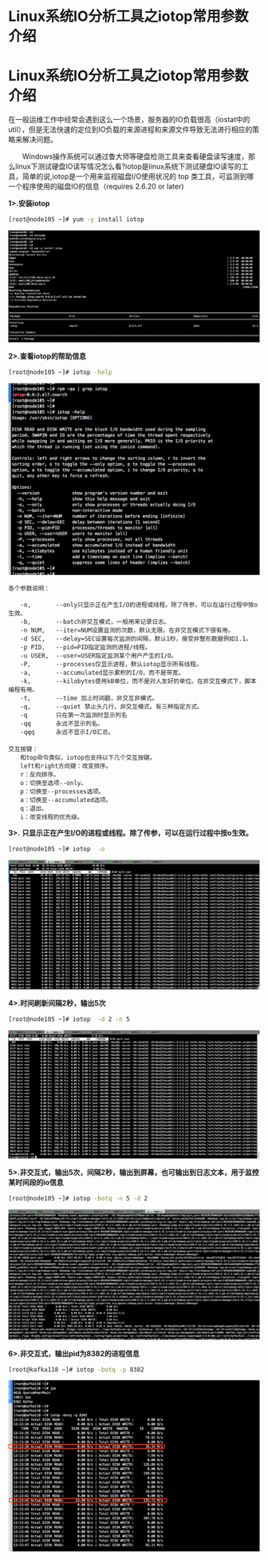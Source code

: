 # Linux系统IO分析工具之iotop常用参数介绍


# Linux系统IO分析工具之iotop常用参数介绍

在一般运维工作中经常会遇到这么一个场景，服务器的IO负载很高（iostat中的util），但是无法快速的定位到IO负载的来源进程和来源文件导致无法进行相应的策略来解决问题。

　　Windows操作系统可以通过鲁大师等硬盘检测工具来查看硬盘读写速度，那么linux下测试硬盘IO读写情况怎么看?iotop是linux系统下测试硬盘IO读写的工具，简单的说,iotop是一个用来监视磁盘I/O使用状况的 top 类工具，可监测到哪一个程序使用的磁盘IO的信息（requires 2.6.20 or later)



**1>.安装iotop**

```sh
[root@node105 ~]# yum -y install iotop
```

![](/img/455717929.png)



**2>.查看iotop的帮助信息**

```sh
[root@node105 ~]# iotop -help
```

![](/img/429233705.png)

```
各个参数说明：

　　-o, 		--only只显示正在产生I/O的进程或线程。除了传参，可以在运行过程中按o生效。
　　-b, 		--batch非交互模式，一般用来记录日志。
　　-n NUM, 	--iter=NUM设置监测的次数，默认无限。在非交互模式下很有用。
　　-d SEC, 	--delay=SEC设置每次监测的间隔，默认1秒，接受非整形数据例如1.1。
　　-p PID, 	--pid=PID指定监测的进程/线程。
　　-u USER, 	--user=USER指定监测某个用户产生的I/O。
　　-P, 		--processes仅显示进程，默认iotop显示所有线程。
　　-a, 		--accumulated显示累积的I/O，而不是带宽。
　　-k, 		--kilobytes使用kB单位，而不是对人友好的单位。在非交互模式下，脚本编程有用。
　　-t, 		--time 加上时间戳，非交互非模式。
　　-q, 		--quiet 禁止头几行，非交互模式。有三种指定方式。
　　-q 		只在第一次监测时显示列名
　　-qq 		永远不显示列名。
　　-qqq 		永远不显示I/O汇总。
　　
交互按键：
　　和top命令类似，iotop也支持以下几个交互按键。
　　left和right方向键：改变排序。　　
　　r：反向排序。
　　o：切换至选项--only。
　　p：切换至--processes选项。
　　a：切换至--accumulated选项。
　　q：退出。
　　i：改变线程的优先级。
```



**3>.** **只显示正在产生I/O的进程或线程。除了传参，可以在运行过程中按o生效。**

```sh
[root@node105 ~]# iotop  -o
```

![](/img/1206579995.png)



**4>.时间刷新间隔2秒，输出5次**

```sh
[root@node105 ~]# iotop  -d 2 -n 5
```

![](/img/616593521.png)



**5>.非交互式，输出5次，间隔2秒，输出到屏幕，也可输出到日志文本，用于监控某时间段的io信息**

```sh
[root@node105 ~]# iotop -botq -n 5 -d 2 
```

![](/img/795254-20181109131052927-394915228.png)



**6>.非交互式，输出pid为8382的进程信息**

```sh
[root@kafka118 ~]# iotop -botq -p 8382
```

![](/img/795254-20181109131514749-951139135.png)




